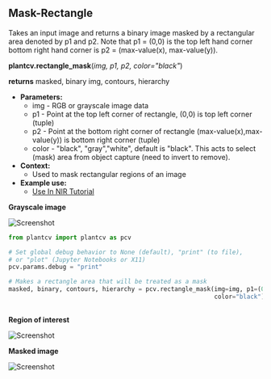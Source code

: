 ## Mask-Rectangle

Takes an input image and returns a binary image masked by a rectangular area denoted by p1 and p2. 
Note that p1 = (0,0) is the top left hand corner bottom right hand corner is p2 = (max-value(x), max-value(y)).

**plantcv.rectangle_mask**(*img, p1, p2, color="black"*)

**returns** masked, binary img, contours, hierarchy 

- **Parameters:**
    - img - RGB or grayscale image data
    - p1 - Point at the top left corner of rectangle, (0,0) is top left corner (tuple)
    - p2 - Point at the bottom right corner of rectangle (max-value(x),max-value(y)) is bottom right corner (tuple)
    - color - "black", "gray","white", default is "black". This acts to select (mask) area from object capture (need to invert to remove).
- **Context:**
    - Used to mask rectangular regions of an image
- **Example use:**
    - [Use In NIR Tutorial](nir_tutorial.md)
    
**Grayscale image**

![Screenshot](img/documentation_images/rectangle_mask/grayscale_image.jpg) 

```python
from plantcv import plantcv as pcv

# Set global debug behavior to None (default), "print" (to file), 
# or "plot" (Jupyter Notebooks or X11)
pcv.params.debug = "print"

# Makes a rectangle area that will be treated as a mask
masked, binary, contours, hierarchy = pcv.rectangle_mask(img=img, p1=(0,0), p2=(75,252), 
                                                         color="black")
                                                         
```

**Region of interest**

![Screenshot](img/documentation_images/rectangle_mask/roi.jpg) 

**Masked image**

![Screenshot](img/documentation_images/rectangle_mask/masked.jpg) 
